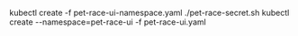 kubectl create -f pet-race-ui-namespace.yaml
./pet-race-secret.sh
kubectl create --namespace=pet-race-ui -f pet-race-ui.yaml
